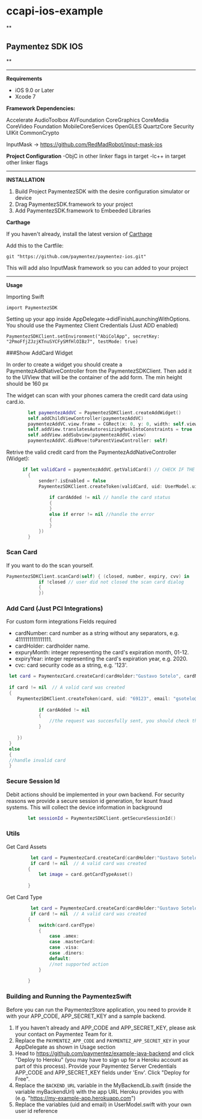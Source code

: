 # ccapi-ios-example

**

Paymentez SDK IOS
-----------------

** 


----------
**Requirements**

 - iOS 9.0 or Later
 - Xcode 7
 
 


**Framework Dependencies:**

Accelerate
AudioToolbox
AVFoundation
CoreGraphics
CoreMedia
CoreVideo
Foundation
MobileCoreServices
OpenGLES
QuartzCore
Security
UIKit
CommonCrypto

InputMask -> https://github.com/RedMadRobot/input-mask-ios
 
 **Project Configuration**
-ObjC in other linker flags in target
-lc++ in target other linker flags


----------
**INSTALLATION**

 1. Build Project PaymentezSDK with the desire configuration simulator or device
 2. Drag PaymentezSDK.framework to your project
 3. Add PaymentezSDK.framework to Embeeded Libraries
 
**Carthage**

If you haven't already, install the latest version of [Carthage](https://github.com/Carthage/Carthage)

Add this to the Cartfile:

``` git "https://github.com/paymentez/paymentez-ios.git" ```

This will add also InputMask framework so you can added to your project

----------
**Usage**

Importing Swift

    import PaymentezSDK

Setting up your app inside AppDelegate->didFinishLaunchingWithOptions. You should use the Paymentez Client Credentials (Just ADD enabled)

    PaymentezSDKClient.setEnvironment("AbiColApp", secretKey: "2PmoFfjZJzjKTnuSYCFySMfHlOIBz7", testMode: true)


###Show AddCard Widget

In order to create a widget you should create a PaymentezAddNativeController from the PaymentezSDKClient. Then add it to the UIView that will be the container of the add form. The min height should be 160 px

The widget can scan with your phones camera the credit card data using card.io.

```swift
        let paymentezAddVC = PaymentezSDKClient.createAddWidget()
        self.addChildViewController(paymentezAddVC)
        paymentezAddVC.view.frame = CGRect(x: 0, y: 0, width: self.view.bounds.width, height: self.addView.frame.size.height)
        self.addView.translatesAutoresizingMaskIntoConstraints = true
        self.addView.addSubview(paymentezAddVC.view)
        paymentezAddVC.didMove(toParentViewController: self)
```

Retrive the valid credit card from the PaymentezAddNativeController (Widget):

```swift
      if let validCard = paymentezAddVC.getValidCard() // CHECK IF THE CARD IS VALID, IF THERE IS A VALIDATION ERROR NIL VALUE WILL BE RETURNED
        {
            sender?.isEnabled = false
            PaymentezSDKClient.createToken(validCard, uid: UserModel.uid, email: UserModel.email, callback: { (error, cardAdded) in
                
                if cardAdded != nil // handle the card status
                {  
                }
                else if error != nil //handle the error
                {
                }
        	})
        }
```

### Scan Card
If you want to do the scan yourself.

```swift
PaymentezSDKClient.scanCard(self) { (closed, number, expiry, cvv) in
            if !closed // user did not closed the scan card dialog
            {
            })
```

### Add Card (Just PCI Integrations)

For custom form integrations 
Fields required
+ cardNumber: card number as a string without any separators, e.g. 4111111111111111.
+ cardHolder: cardholder name.
+ expuryMonth: integer representing the card's expiration month, 01-12.
+ expiryYear: integer representing the card's expiration year, e.g. 2020.
+ cvc: card security code as a string, e.g. '123'.

```swift 
 let card = PaymentezCard.createCard(cardHolder:"Gustavo Sotelo", cardNumber:"4111111111111111", expiryMonth:10, expiryYear:2020, cvc:"123")
 
 if card != nil  // A valid card was created
 {
 	PaymentezSDKClient.createToken(card, uid: "69123", email: "gsotelo@paymentez.com", callback: { (error, cardAdded) in
            
            if cardAdded != nil 
            {
            	//the request was succesfully sent, you should check the cardAdded status 
            }
                    
    })
 }
 else 
 {
 //handle invalid card
 }
```


### Secure Session Id

Debit actions should be implemented in your own backend. For security reasons we provide a secure session id generation, for kount fraud systems. This will collect the device information in background

```swift
        let sessionId = PaymentezSDKClient.getSecureSessionId()
```

### Utils

Get Card Assets

```swift
         let card = PaymentezCard.createCard(cardHolder:"Gustavo Sotelo", cardNumber:"4111111111111111", expiryMonth:10, expiryYear:2020, cvc:"123")
		 if card != nil  // A valid card was created
 		{
 			let image = card.getCardTypeAsset()
 		
 		}	
```

Get Card Type
```swift
         let card = PaymentezCard.createCard(cardHolder:"Gustavo Sotelo", cardNumber:"4111111111111111", expiryMonth:10, expiryYear:2020, cvc:"123")
		 if card != nil  // A valid card was created
 		{
 			switch(card.cardType)
            {
            	case .amex:
            	case .masterCard:
            	case .visa:
            	case .diners:
            	default:
            	//not supported action
            }
 		
 		}	
```

### Building and Running the PaymentezSwift

Before you can run the PaymentezStore application, you need to provide it with your APP_CODE, APP_SECRET_KEY and a sample backend.

1. If you haven't already and APP_CODE and APP_SECRET_KEY, please ask your contact on Paymentez Team for it.
2. Replace the `PAYMENTEZ_APP_CODE` and `PAYMENTEZ_APP_SECRET_KEY` in your AppDelegate as shown in Usage section
3. Head to https://github.com/paymentez/example-java-backend and click "Deploy to Heroku" (you may have to sign up for a Heroku account as part of this process). Provide your Paymentez Server Credentials APP_CODE and  APP_SECRET_KEY fields under 'Env'. Click "Deploy for Free".
4. Replace the `BACKEND_URL` variable in the MyBackendLib.swift (inside the variable myBackendUrl) with the app URL Heroku provides you with (e.g. "https://my-example-app.herokuapp.com")      
5. Replace the variables (uid and email) in UserModel.swift  with your own user id reference